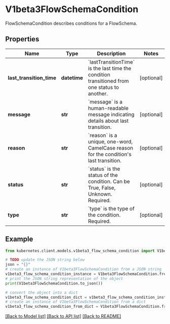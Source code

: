 # V1beta3FlowSchemaCondition

FlowSchemaCondition describes conditions for a FlowSchema.

## Properties

Name | Type | Description | Notes
------------ | ------------- | ------------- | -------------
**last_transition_time** | **datetime** | &#x60;lastTransitionTime&#x60; is the last time the condition transitioned from one status to another. | [optional] 
**message** | **str** | &#x60;message&#x60; is a human-readable message indicating details about last transition. | [optional] 
**reason** | **str** | &#x60;reason&#x60; is a unique, one-word, CamelCase reason for the condition&#39;s last transition. | [optional] 
**status** | **str** | &#x60;status&#x60; is the status of the condition. Can be True, False, Unknown. Required. | [optional] 
**type** | **str** | &#x60;type&#x60; is the type of the condition. Required. | [optional] 

## Example

```python
from kubernetes.client.models.v1beta3_flow_schema_condition import V1beta3FlowSchemaCondition

# TODO update the JSON string below
json = "{}"
# create an instance of V1beta3FlowSchemaCondition from a JSON string
v1beta3_flow_schema_condition_instance = V1beta3FlowSchemaCondition.from_json(json)
# print the JSON string representation of the object
print(V1beta3FlowSchemaCondition.to_json())

# convert the object into a dict
v1beta3_flow_schema_condition_dict = v1beta3_flow_schema_condition_instance.to_dict()
# create an instance of V1beta3FlowSchemaCondition from a dict
v1beta3_flow_schema_condition_from_dict = V1beta3FlowSchemaCondition.from_dict(v1beta3_flow_schema_condition_dict)
```
[[Back to Model list]](../README.md#documentation-for-models) [[Back to API list]](../README.md#documentation-for-api-endpoints) [[Back to README]](../README.md)


